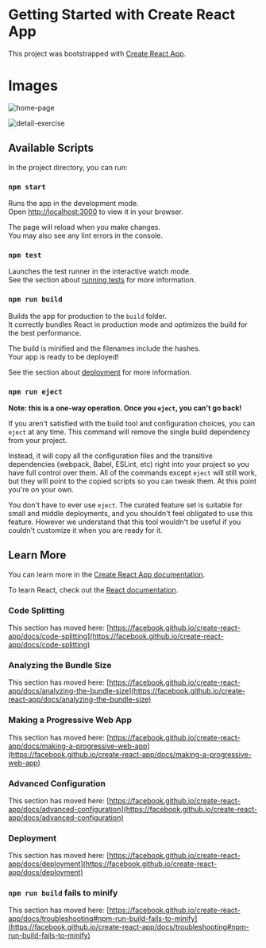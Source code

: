 # Getting Started with Create React App

This project was bootstrapped with [Create React App](https://github.com/facebook/create-react-app).

# Images

![home-page](https://scontent-sin6-4.xx.fbcdn.net/v/t1.15752-9/290564018_3324910477792331_3222402281173685608_n.png?_nc_cat=103&ccb=1-7&_nc_sid=ae9488&_nc_ohc=EwYNwo9a8tEAX8lW08I&_nc_ht=scontent-sin6-4.xx&oh=03_AVK6WwjXklcj9GI_Kc34oLo9I5iT_QVN5-cpCBxhIhLs7A&oe=62E8A185)

![detail-exercise](https://scontent-sin6-1.xx.fbcdn.net/v/t1.15752-9/289469436_496951348851263_918936272180773586_n.png?_nc_cat=107&ccb=1-7&_nc_sid=ae9488&_nc_ohc=VF-v5hCEM0QAX8pr7UX&_nc_ht=scontent-sin6-1.xx&oh=03_AVK4lkTmXB49XUH_67YbUtaXCEMuETi_TADwVxJekvYBlA&oe=62EB14BD)

## Available Scripts

In the project directory, you can run:

### `npm start`

Runs the app in the development mode.\
Open [http://localhost:3000](http://localhost:3000) to view it in your browser.

The page will reload when you make changes.\
You may also see any lint errors in the console.

### `npm test`

Launches the test runner in the interactive watch mode.\
See the section about [running tests](https://facebook.github.io/create-react-app/docs/running-tests) for more information.

### `npm run build`

Builds the app for production to the `build` folder.\
It correctly bundles React in production mode and optimizes the build for the best performance.

The build is minified and the filenames include the hashes.\
Your app is ready to be deployed!

See the section about [deployment](https://facebook.github.io/create-react-app/docs/deployment) for more information.

### `npm run eject`

**Note: this is a one-way operation. Once you `eject`, you can't go back!**

If you aren't satisfied with the build tool and configuration choices, you can `eject` at any time. This command will remove the single build dependency from your project.

Instead, it will copy all the configuration files and the transitive dependencies (webpack, Babel, ESLint, etc) right into your project so you have full control over them. All of the commands except `eject` will still work, but they will point to the copied scripts so you can tweak them. At this point you're on your own.

You don't have to ever use `eject`. The curated feature set is suitable for small and middle deployments, and you shouldn't feel obligated to use this feature. However we understand that this tool wouldn't be useful if you couldn't customize it when you are ready for it.

## Learn More

You can learn more in the [Create React App documentation](https://facebook.github.io/create-react-app/docs/getting-started).

To learn React, check out the [React documentation](https://reactjs.org/).

### Code Splitting

This section has moved here: [https://facebook.github.io/create-react-app/docs/code-splitting](https://facebook.github.io/create-react-app/docs/code-splitting)

### Analyzing the Bundle Size

This section has moved here: [https://facebook.github.io/create-react-app/docs/analyzing-the-bundle-size](https://facebook.github.io/create-react-app/docs/analyzing-the-bundle-size)

### Making a Progressive Web App

This section has moved here: [https://facebook.github.io/create-react-app/docs/making-a-progressive-web-app](https://facebook.github.io/create-react-app/docs/making-a-progressive-web-app)

### Advanced Configuration

This section has moved here: [https://facebook.github.io/create-react-app/docs/advanced-configuration](https://facebook.github.io/create-react-app/docs/advanced-configuration)

### Deployment

This section has moved here: [https://facebook.github.io/create-react-app/docs/deployment](https://facebook.github.io/create-react-app/docs/deployment)

### `npm run build` fails to minify

This section has moved here: [https://facebook.github.io/create-react-app/docs/troubleshooting#npm-run-build-fails-to-minify](https://facebook.github.io/create-react-app/docs/troubleshooting#npm-run-build-fails-to-minify)
